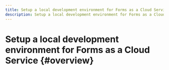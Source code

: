 ```yaml
---
title: Setup a local development environment for Forms as a Cloud Service
description: Setup a local development environment for Forms as a Cloud Service
---
```


# Setup a local development environment for Forms as a Cloud Service {#overview}
